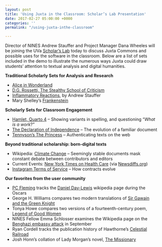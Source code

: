```yaml
---
layout: post
title: 'Using Juxta in the Classroom: Scholar’s Lab Presentation'
date: 2017-02-27 05:00:00 +0000
categories: ''
permalink: "/using-juxta-inthe-classroom"

---
```

 
Director of NINES Andrew Stauffer and Project Manager Dana Wheeles will be joining the UVa [Scholar’s Lab](http://www2.lib.virginia.edu/scholarslab/) today to discuss Juxta Commons and possible uses for the software in the classroom. Below are a list of sets included in the demo to illustrate the numerous ways Juxta could draw students’ attention to textual analysis and digital humanities.

**Traditional Scholarly Sets for Analysis and Research**

* [Alice in Wonderland](http://www.juxtacommons.org/shares/GJm4O9)
* [D.G. Rossetti, The Stealthy School of Criticism](http://www.juxtacommons.org/shares/FF0x40)
* [Inflammatory Reactions](http://www.juxtacommons.org/shares/0S6Jlx), by Andrew Stauffer
* Mary Shelley’s [Frankenstein](http://juxtacommons.org/shares/Nme50n)

**Scholarly Sets for Classroom Engagement**

* [Hamlet, Quarto 4](http://juxtacommons.org/shares/rOb8vn) – Showing variants in spelling, and questioning “_What is a work_?”
* [The Declaration of Independence](http://juxtacommons.org/shares/yY6Wrj) – The evolution of a familiar document
* [Tennyson’s The Princess](http://juxtacommons.org/shares/ym0F00) – Authenticating texts on the web

**Beyond traditional scholarship: born-digital texts**

* Wikipedia: [Climate Change](http://juxtacommons.org/shares/OGR57q) – Seemingly stable documents mask constant debate between contributors and editors
* Current Events: [New York Times on Health Care](http://juxtacommons.org/shares/ZHOLOJ) (via [Newsdiffs.org](http://newsdiffs.org/))
* [Instagram Terms of Service](http://juxtacommons.org/shares/MItAtV) – How contracts evolve

**Our favorites from the user community**

* [PC Fleming](http://www.pcfleming.com/2013/02/26/wikipedia-the-oscars-and-juxta/) tracks the [Daniel Day-Lewis](http://juxtacommons.org/shares/AWKXmV) wikipedia page during the Oscars
* George H. Williams compares two modern translations of [Sir Gawain and the Green Knight](http://juxtacommons.org/shares/FqQnTH)
* Tonya Howe compares two versions of a fourteenth-century poem, [Legend of Good Women](http://juxtacommons.org/shares/EsxOZ7)
* NINES Fellow Emma Schlosser examines the Wikipedia page on the [Benghazi embassy attack](http://www.juxtacommons.org/shares/3kF7Uc) in September
* Ryan Cordell tracks the publication history of Hawthorne’s [Celestial Railroad](http://ryan.cordells.us/crr/comparison-sets-2/)
* Josh Honn’s collation of Lady Morgan’s novel, [The Missionary](http://juxtacommons.org/shares/ecHfuw/sidebyside?docs=538,537&top=0.00000)